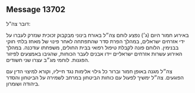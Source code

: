 ## Message 13702

דובר צה"ל:

באירוע חמור היום (ג׳) נפצע לוחם צה״ל באורח בינוני מבקבוק זכוכית שנזרק לעברו על ידי אזרחים ישראלים, במהלך הפרת סדר שהתפתחה לאחר פינוי של מאחז בלתי חוקי בבנימין. הלוחם פונה לקבלת טיפול רפואי בבית החולים, משפחתו עודכנה.
במהלך האירוע עשרות אזרחים ישראליים יידו אבנים לעבר הכוחות, שהגיבו באמצעים לפיזור הפגנות. לוחמי מג״ב עצרו שני חשודים. 

צה״ל מגנה באופן חמור וברור כל גילוי אלימות נגד חייליו, וקורא למיצוי הדין עם הפוגעים. צה״ל ימשיך לפעול עם כוחות הביטחון במרחב לשמירה על הביטחון והסדר ביהודה ושומרון.

